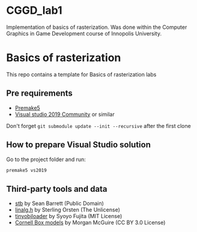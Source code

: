 # CGGD_lab1

Implementation of basics of rasterization. Was done within the Computer Graphics in Game Development course of Innopolis University.

# Basics of rasterization

This repo contains a template for Basics of rasterization labs

## Pre requirements

- [Premake5](https://premake.github.io/download.html#v5)
- [Visual studio 2019 Community](https://visualstudio.microsoft.com/ru/vs/community/) or similar

Don't forget `git submodule update --init --recursive` after the first clone

## How to prepare Visual Studio solution

Go to the project folder and run:

```sh
premake5 vs2019
```

## Third-party tools and data

- [stb](https://github.com/nothings/stb) by Sean Barrett (Public Domain)
- [linalg.h](https://github.com/sgorsten/linalg) by Sterling Orsten (The Unlicense)
- [tinyobjloader](https://github.com/syoyo/tinyobjloader) by Syoyo Fujita (MIT License)
- [Cornell Box models](https://casual-effects.com/g3d/data10/index.html#) by Morgan McGuire (CC BY 3.0 License)
